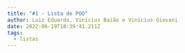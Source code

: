 ```yaml
---
title: "#1 - Lista de POO"
author: Luiz Eduardo, Vinícius Baião e Vinícius Giovani
date: 2022-06-19T18:39:41.211Z
tags:
  - listas
---
```

